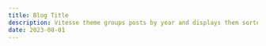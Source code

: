 ```yaml
---
title: Blog Title
description: Vitesse theme groups posts by year and displays them sorted by date.
date: 2023-08-01
---
```

